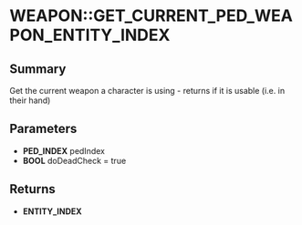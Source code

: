 # WEAPON::GET_CURRENT_PED_WEAPON_ENTITY_INDEX

## Summary
Get the current weapon a character is using - returns if it is usable (i.e. in their hand)

## Parameters
* **PED_INDEX** pedIndex
* **BOOL** doDeadCheck = true

## Returns
* **ENTITY_INDEX**